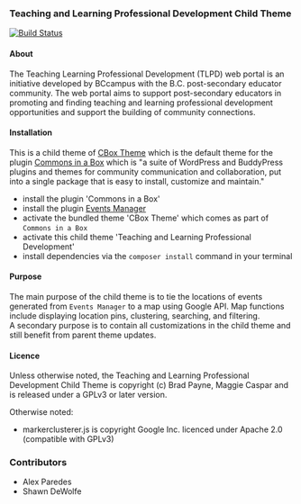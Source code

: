 ### Teaching and Learning Professional Development Child Theme ###
[![Build Status](https://travis-ci.com/BCcampus/tlpd.svg?branch=dev)](https://travis-ci.com/BCcampus/tlpd)

#### About ####
The Teaching Learning Professional Development (TLPD) web portal is an initiative developed by BCcampus with the B.C. post-secondary educator community. 
The web portal aims to support post-secondary educators in promoting and finding teaching and learning professional development opportunities and support the building of community connections.

#### Installation ####
This is a child theme of [CBox Theme](https://github.com/cuny-academic-commons/cbox-theme) which is the default theme for the plugin [Commons in a Box](https://github.com/cuny-academic-commons/commons-in-a-box) which is "a 
suite of WordPress and BuddyPress plugins and themes for community communication and collaboration, put into a single package that  is easy to install, customize and maintain."

- install the plugin 'Commons in a Box'
- install the plugin [Events Manager](https://wordpress.org/plugins/events-manager/)
- activate the bundled theme 'CBox Theme' which comes as part of `Commons in a Box`
- activate this child theme 'Teaching and Learning Professional Development'
- install dependencies via the `composer install` command in your terminal

#### Purpose ####
The main purpose of the child theme is to tie the locations of events generated from `Events Manager` to a map using Google API. 
Map functions include displaying location pins, clustering, searching, and filtering.  
A secondary purpose is to contain all customizations in the child theme and still benefit from parent theme updates. 

#### Licence ####
Unless otherwise noted, the Teaching and Learning Professional Development Child Theme is copyright (c) Brad Payne, Maggie Caspar and is released under a GPLv3 or later version.

Otherwise noted: 
- markerclusterer.js is copyright Google Inc. licenced under Apache 2.0 (compatible with GPLv3)

### Contributors ###
- Alex Paredes
- Shawn DeWolfe 
